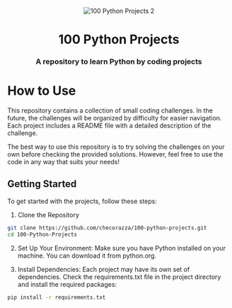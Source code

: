 <div align=center>

![100 Python Projects 2](https://github.com/user-attachments/assets/ec34eab6-891b-401c-a3ea-25486b7eda8e)

# 100 Python Projects
### A repository to learn Python by coding projects

</div>

# How to Use

This repository contains a collection of small coding challenges. In the future, the challenges will be organized by difficulty for easier navigation. Each project includes a README file with a detailed description of the challenge.

The best way to use this repository is to try solving the challenges on your own before checking the provided solutions. However, feel free to use the code in any way that suits your needs!


## Getting Started

To get started with the projects, follow these steps:

1. Clone the Repository

```bash
git clone https://github.com/checorazza/100-python-projects.git
cd 100-Python-Projects
```

2. Set Up Your Environment:
Make sure you have Python installed on your machine. You can download it from python.org.

3. Install Dependencies:
Each project may have its own set of dependencies. Check the requirements.txt file in the project directory and install the required packages:

```bash
pip install -r requirements.txt
```
